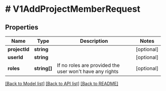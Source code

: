 # # V1AddProjectMemberRequest

## Properties

Name | Type | Description | Notes
------------ | ------------- | ------------- | -------------
**projectId** | **string** |  | [optional]
**userId** | **string** |  | [optional]
**roles** | **string[]** | If no roles are provided the user won&#39;t have any rights | [optional]

[[Back to Model list]](../../README.md#models) [[Back to API list]](../../README.md#endpoints) [[Back to README]](../../README.md)
